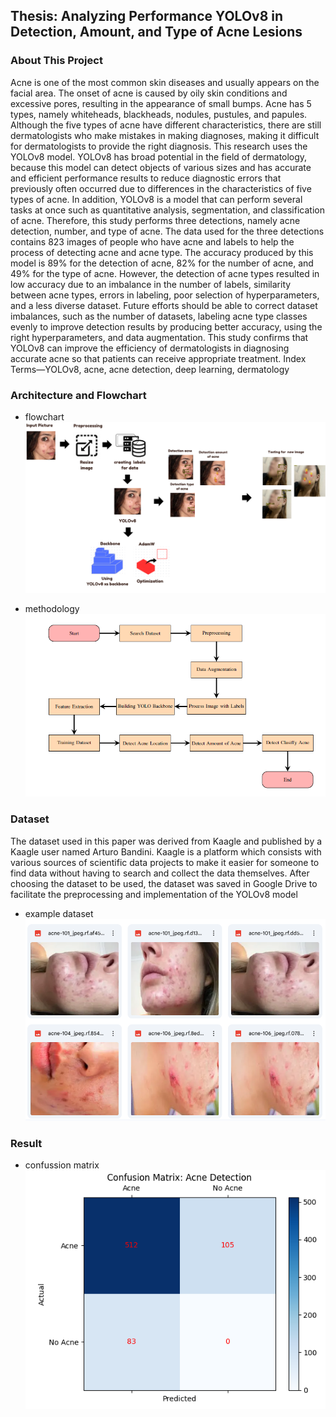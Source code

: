 ## Thesis: Analyzing Performance YOLOv8 in Detection, Amount, and Type of Acne Lesions

### About This Project
Acne is one of the most common skin diseases and
usually appears on the facial area. The onset of acne is caused
by oily skin conditions and excessive pores, resulting in the
appearance of small bumps. Acne has 5 types, namely whiteheads,
blackheads, nodules, pustules, and papules. Although
the five types of acne have different characteristics, there are
still dermatologists who make mistakes in making diagnoses,
making it difficult for dermatologists to provide the right
diagnosis. This research uses the YOLOv8 model. YOLOv8 has
broad potential in the field of dermatology, because this model
can detect objects of various sizes and has accurate and efficient
performance results to reduce diagnostic errors that previously
often occurred due to differences in the characteristics of
five types of acne. In addition, YOLOv8 is a model that can
perform several tasks at once such as quantitative analysis,
segmentation, and classification of acne. Therefore, this study
performs three detections, namely acne detection, number, and
type of acne. The data used for the three detections contains
823 images of people who have acne and labels to help the
process of detecting acne and acne type. The accuracy produced
by this model is 89% for the detection of acne, 82% for the
number of acne, and 49% for the type of acne. However, the
detection of acne types resulted in low accuracy due to an
imbalance in the number of labels, similarity between acne
types, errors in labeling, poor selection of hyperparameters,
and a less diverse dataset. Future efforts should be able to
correct dataset imbalances, such as the number of datasets,
labeling acne type classes evenly to improve detection results
by producing better accuracy, using the right hyperparameters,
and data augmentation. This study confirms that YOLOv8 can
improve the efficiency of dermatologists in diagnosing accurate
acne so that patients can receive appropriate treatment.
Index Terms—YOLOv8, acne, acne detection, deep learning,
dermatology

### Architecture and Flowchart
- flowchart
![alt text](image.png)

- methodology
![alt text](image-1.png)

### Dataset
The dataset used in this paper was derived from Kaagle
and published by a Kaagle user named Arturo Bandini.
Kaagle is a platform which consists with various sources of
scientific data projects to make it easier for someone to find
data without having to search and collect the data themselves. After choosing the dataset to be used, the dataset was
saved in Google Drive to facilitate the preprocessing and
implementation of the YOLOv8 model

- example dataset
![alt text](image-2.png)

### Result

- confussion matrix
![alt text](image-3.png)